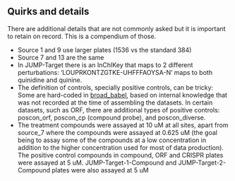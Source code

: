 ## Quirks and details

There are additional details that are not commonly asked but it is important to retain on record. This is a compendium of those.

- Source 1 and 9 use larger plates (1536 vs the standard 384\)  
- Source 7 and 13 are the same  
- In JUMP-Target there is an InChIKey that maps to 2 different perturbations: ‘LOUPRKONTZGTKE-UHFFFAOYSA-N’ maps to both quinidine and quinine.  
- The definition of controls, specially positive controls, can be tricky: Some are hard-coded in [broad\_babel](https://github.com/broadinstitute/monorepo/blob/febe56c27e490c110d8b5a871de974a4293176c6/libs/jump_babel/tools/gen_database.py#L70-L87), based on internal knowledge that was not recorded at the time of assembling the datasets. In certain datasets, such as ORF, there are additional types of positive controls: poscon\_orf, poscon\_cp (compound probe), and poscon\_diverse.
- The treatment compounds were assayed at 10 uM at all sites, apart from
source_7 where the compounds were assayed at 0.625 uM (the goal being to assay some of the
compounds at a low concentration in addition to the higher concentration used for most of data
production). The positive control compounds in compound, ORF and CRISPR plates were assayed at 5
uM. JUMP-Target-1-Compound and JUMP-Target-2-Compound plates were also assayed at 5 uM
